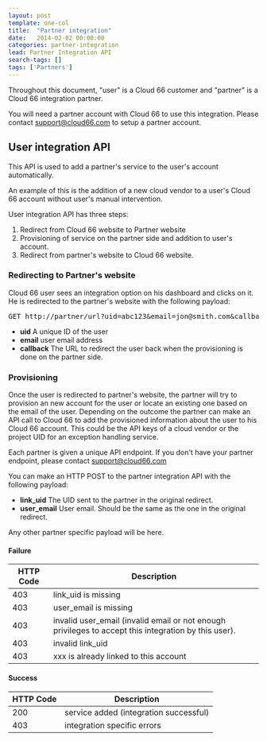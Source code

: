```yaml
---
layout: post
template: one-col
title:  "Partner integration"
date:   2014-02-02 00:00:00
categories: partner-integration
lead: Partner Integration API
search-tags: []
tags: ['Partners']
---
```


Throughout this document, "user" is a Cloud 66 customer and "partner" is a Cloud 66 integration partner. 

You will need a partner account with Cloud 66 to use this integration. Please contact [support@cloud66.com](mailto:support@cloud66.com) to setup a partner account.

## User integration API

This API is used to add a partner's service to the user's account automatically.

An example of this is the addition of a new cloud vendor to a user's Cloud 66 account without user's manual intervention.

User integration API has three steps:

1. Redirect from Cloud 66 website to Partner website
2. Provisioning of service on the partner side and addition to user's account.
3. Redirect from partner's website to Cloud 66 website.

### Redirecting to Partner's website

Cloud 66 user sees an integration option on his dashboard and clicks on it. He is redirected to the partner's website with the following payload:

<pre>
GET http://partner/url?uid=abc123&email=jon@smith.com&callback=https://app.cloud66.com/url
</pre>

- **uid**       A unique ID of the user
- **email**     user email address
- **callback**  The URL to redirect the user back when the provisioning is done on the partner side.

### Provisioning

Once the user is redirected to partner's website, the partner will try to provision an new account for the user or locate an existing one based on the email of the user. Depending on the outcome the partner can make an API call to Cloud 66 to add the provisioned information about the user to his Cloud 66 account. This could be the API keys of a cloud vendor or the project UID for an exception handling service.

Each partner is given a unique API endpoint. If you don't have your partner endpoint, please contact [support@cloud66.com](mailto:support@cloud66.com)

You can make an HTTP POST to the partner integration API with the following payload:

- **link_uid** The UID sent to the partner in the original redirect.
- **user_email** User email. Should be the same as the one in the original redirect.

Any other partner specific payload will be here.

#### Failure

<table class='table table-bordered table-striped'>
	<thead>
		<tr>
			<th>HTTP Code</th>
			<th>Description</th>
		</tr>
	</thead>
	<tbody>
    <tr><td>403</td><td>link_uid is missing</td></tr>
    <tr><td>403</td><td>user_email is missing</td></tr>
    <tr><td>403</td><td>invalid user_email (invalid email or not enough privileges to accept this integration by this user).</td></tr>
    <tr><td>403</td><td>invalid link_uid</td></tr>
    <tr><td>403</td><td>xxx is already linked to this account</td></tr>
  </tbody>
</table>

#### Success

<table class='table table-bordered table-striped'>
	<thead>
		<tr>
			<th>HTTP Code</th>
			<th>Description</th>
		</tr>
	</thead>
	<tbody>
    <tr><td>200</td><td>service added (integration successful)</td></tr>
    <tr><td>403</td><td>integration specific errors</td></tr>
  </tbody>
</table>
